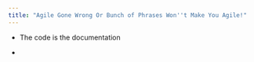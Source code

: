 ```yaml
---
title: "Agile Gone Wrong Or Bunch of Phrases Won''t Make You Agile!"
---
```

  - The code is the documentation

  -
